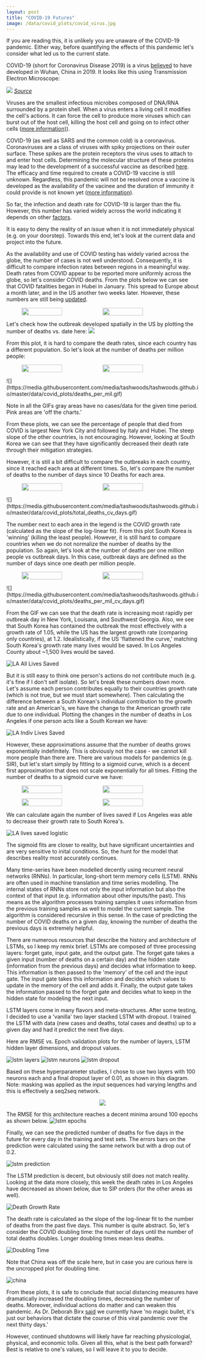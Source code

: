 ```yaml
---
layout: post
title: "COVID-19 Futures"
image: /data/covid_plots/covid_virus.jpg
---
```


If you are reading this, it is unlikely you are unaware of the COVID-19 pandemic. Either way, before quantifying the effects of this pandemic let's consider what led us to the current state.

COVID-19 (short for Coronavirus Disease 2019) is a virus [believed](https://www.sciencedaily.com/releases/2020/03/200317175442.htm) to have developed in Wuhan, China in 2019. It looks like this using Transmission Electron Microscope:

![](/data/covid_plots/covid_virus.jpg)
*[Source](https://www.flickr.com/photos/niaid/49645120251/in/album-72157712914621487)*

Viruses are the smallest infectious microbes composed of DNA/RNA surrounded by a protein shell. When a virus enters a living cell it modifies the cell's actions. It can force the cell to produce more viruses which can burst out of the host cell, killing the host cell and going on to infect other cells ([more information)](https://www.youtube.com/watch?v=5DGwOJXSxqg)).

COVID-19 (as well as SARS and the common cold) is a coronavirus. Coronaviruses are a class of viruses with spiky projections on their outer surface. These spikes are the protein receptors the virus uses to attach to and enter host cells. Determining the molecular structure of these proteins may lead to the development of a successful vaccine as described [here](https://www.livescience.com/coronavirus-spike-protein-structure.html). The efficacy and time required to create a COVID-19 vaccine is still unknown. Regardless, this pandemic will not be resolved once a vaccine is developed as the availability of the vacinee and the duration of immunity it could provide is not known yet ([more information](https://www.vox.com/science-and-health/2020/4/23/21219028/covid-19-immunity-testing-reinfection-antibodies-explained?__c=1)).

So far, the infection and death rate for COVID-19 is larger than the flu. However, this number has varied widely across the world indicating it depends on other [factors](https://www.livescience.com/new-coronavirus-compare-with-flu.html). 

It is easy to deny the reality of an issue when it is not immediately physical (e.g. on your doorstep). Towards this end, let's look at the current data and project into the future.

As the availability and use of COVID testing has widely varied across the globe, the number of cases is not well understood. Consequently, it is difficult to compare infection rates between regions in a meaningful way. Death rates from COVID appear to be reported more uniformly across the globe, so let's consider COVID deaths. From the plots below we can see that COVID fatalities began in Hubei in January. This spread to Europe about a month later, and in the US another two weeks later. However, these numbers are still being [updated](https://www.cidrap.umn.edu/news-perspective/2020/04/coroner-first-us-covid-19-death-occurred-early-february).



<figure class="half" style="display:flex">
  <img style="width:50%" src="/data/covid_plots/total_deaths_raw_dates_linear.png">
  <img style="width:50%" src ="/data/covid_plots/total_deaths_raw_dates_log.png">
  <!--<figcaption>Maybe I'll write a caption.</figcaption> -->
</figure>

Let's check how the outbreak developed spatially in the US by plotting the number of deaths vs. date here:
![](https://media.githubusercontent.com/media/tashwoods/tashwoods.github.io/master/data/covid_plots/total_deaths.gif)

From this plot, it is hard to compare the death rates, since each country has a different population. So let's look at the number of deaths per million people:


<figure class="half" style="display:flex">
  <img style="width:50%" src="/data/covid_plots/deaths_per_mil_raw_dates_linear.png">
  <img style="width:50%" src ="/data/covid_plots/deaths_per_mil_raw_dates_log.png">
  <!--<figcaption>Maybe I'll write a caption.</figcaption> -->
</figure>
![](https://media.githubusercontent.com/media/tashwoods/tashwoods.github.io/master/data/covid_plots/deaths_per_mil.gif)

Note in all the GIFs gray areas have no cases/data for the given time period. Pink areas are 'off the charts.'

From these plots, we can see the percentage of people that died from COVID is largest New York City and followed by Italy and Hubei. The steep slope of the other countries, is not encouraging. However, looking at South Korea we can see that they have significantly decreased their death rate through their mitigation strategies.

However, it is still a bit difficult to compare the outbreaks in each country, since it reached each area at different times. So, let's compare the number of deaths to the number of days since 10 Deaths for each area.

<figure class="half" style="display:flex">
  <img style="width:50%" src="/data/covid_plots/total_deaths_raw_covid_days_linear.png">
  <img style="width:50%" src ="/data/covid_plots/total_deaths_raw_covid_days_log.png">
  <!--<figcaption>Maybe I'll write a caption.</figcaption> -->
</figure>
![](https://media.githubusercontent.com/media/tashwoods/tashwoods.github.io/master/data/covid_plots/total_deaths_cv_days.gif)

The number next to each area in the legend is the COVID growth rate (calculated as the slope of the log-linear fit). From this plot South Korea is 'winning' (killing the least people). However, it is still hard to compare countries when we do not normalize the number of deaths by the population. So again, let's look at the number of deaths per one million people vs outbreak days. In this case, outbreak days are defined as the number of days since one death per million people.

<figure class="half" style="display:flex">
  <img style="width:50%" src="/data/covid_plots/deaths_per_mil_per_mil_covid_days_linear.png">
  <img style="width:50%" src ="/data/covid_plots/deaths_per_mil_per_mil_covid_days_log.png">
  <!--<figcaption>Maybe I'll write a caption.</figcaption> -->
</figure>
![](https://media.githubusercontent.com/media/tashwoods/tashwoods.github.io/master/data/covid_plots/deaths_per_mil_cv_days.gif)

From the GIF we can see that the death rate is increasing most rapidly per outbreak day in New York, Louisana, and Southwest Georgia. Also, we see that South Korea has contained the outbreak the most effectively with a growth rate of 1.05, while the US has the largest growth rate (comparing only countries), at 1.2. Idealistically, if the US 'flattened the curve,' matching South Korea's growth rate many lives would be saved. In Los Angeles County about  ~1,500 lives would be saved.

![LA All Lives Saved](/data/covid_plots/LA_lives_saved_all.png)

But it is still easy to think one person's actions do not contribute much (e.g. it's fine if I don't self isolate). So let's break these numbers down more. Let's assume each person contributes equally to their countries growth rate (which is not true, but we must start somewhere). Then calculating the difference between a South Korean's individual contribution to the growth rate and an American's, we have the change to the American growth rate due to one individual. Plotting the changes in the number of deaths in Los Angeles if one person acts like a South Korean we have:

![LA Indiv Lives Saved](/data/covid_plots/LA_lives_saved_indiv.png)

However, these approximations assume that the number of deaths grows exponentially indefinitely. This is obviously not the case - we cannot kill more people than there are. There are various models for pandemics (e.g. SIR), but let's start simply by fitting to a sigmoid curve, which is a decent first approximation that does not scale exponentially for all times. Fitting the number of deaths to a sigmoid curve we have:


<figure class="half" style="display:flex">
  <img style="width:50%" src="/data/covid_plots/allsigmoidfit_linear_scaled.png">
  <img style="width:50%" src ="/data/covid_plots/allsigmoidfit_log_scaled.png">
  <!--<figcaption>Maybe I'll write a caption.</figcaption> -->
</figure>

<figure class="half" style="display:flex">
  <img style="width:50%" src="/data/covid_plots/allsigmoidfit_linear_unscaled.png">
  <img style="width:50%" src ="/data/covid_plots/allsigmoidfit_log_unscaled.png">
  <!--<figcaption>Maybe I'll write a caption.</figcaption> -->
</figure>

We can calculate again the number of lives saved if Los Angeles was able to decrease their growth rate to South Korea's.

![LA lives saved logistic](/data/covid_plots/all_logistic_lives_saved_Los_Angeles_unscaled.png)

The sigmoid fits are closer to reality, but have significant uncertainties and are very sensitive to inital conditions. So, the hunt for the model that describes reality most accurately continues.

Many time-series have been modelled decently using recurrent neural networks (RNNs). In particular, long-short term memory cells (LSTM). RNNs are often used in machine translation and time series modelling. The internal states of RNNs store not only the input information but also the context of that input (e.g. information about other inputs/the past). This means as the algorithm processes training samples it uses information from the previous training samples as well to model the current sample. The algorithm is considered recursive in this sense. In the case of predicting the number of COVID deaths on a given day, knowing the number of deaths the previous days is extremely helpful.

There are numerous resources that describe the history and architecture of LSTMs, so I keep my remix brief. LSTMs are composed of three processing layers: forget gate, input gate, and the output gate. The forget gate takes a given input (number of deaths on a certain day) and the hidden state (information from the previous days) and decides what information to keep. This information is then passed to the 'memory' of the cell and the input gate. The input gate takes this information and decides which values to update in the memory of the cell and adds it. Finally, the output gate takes the information passed to the forget gate and decides what to keep in the hidden state for modeling the next input.

LSTM layers come in many flavors and meta-structures. After some testing, I decided to use a 'vanilla' two layer stacked LSTM with dropout. I trained the LSTM with data (new cases and deaths, total cases and deaths) up to a given day and had it predict the next five days. 

Here are RMSE vs. Epoch validation plots for the number of layers, LSTM hidden layer dimensions, and dropout values. 

![lstm layers](/data/covid_plots/lstm_loss_layers.png)
![lstm neurons](/data/covid_plots/lstm_loss_neurons.png)
![lstm dropout](/data/covid_plots/lstm_loss_dropout.png)

Based on these hyperparameter studies, I chose to use two layers with 100 neurons each and a final dropout layer of 0.01, as shown in this diagram. Note: masking was applied as the input sequences had varying lengths and this is effectively a seq2seq network.

<p align = "center">
  <img align = 'center' src = "/data/covid_plots/model.png">
</p>




The RMSE for this architecture reaches a decent minima around 100 epochs as shown below.
![lstm epochs](/data/covid_plots/lstm_loss_final.png)

Finally, we can see the predicted number of deaths for five days in the future for every day in the training and test sets. The errors bars on the prediction were calculated using the same network but with a drop out of 0.2.

![lstm prediction](/data/covid_plots/Los_Angeles_lstm.png)

The LSTM prediction is decent, but obviously still does not match reality. Looking at the data more closely, this week the death rates in Los Angeles have decreased as shown below, due to SIP orders (for the other areas as well).

![Death Growth Rate](/data/covid_plots/death_growth_rate.jpg)

The death rate is calculated as the slope of the log-linear fit to the number of deaths from the past five days. This number is quite abstract. So, let's consider the COVID doubling time: the number of days until the number of total deaths doubles. Longer doubling times mean less deaths.

![Doubling Time](/data/covid_plots/doubling_time.jpg)

Note that China was off the scale here, but in case you are curious here is the uncropped plot for doubling time.

![china](/data/covid_plots/china.jpg)

From these plots, it is safe to conclude that social distancing measures have dramatically increased the doubling times, decreasing the number of deaths. Moreover, individual actions do matter and can weaken this pandemic. As Dr. Deborah Birx [said](https://www.npr.org/2020/03/31/823916343/coronavirus-task-force-set-to-detail-the-data-that-led-to-extension-of-guideline) we currently have 'no magic bullet, it's just our behaviors that dictate the course of this viral pandemic over the next thirty days.'

However, continued shutdowns will likely have far reaching physicologial, physical, and economic tolls. Given all this, what is the best path forward? Best is relative to one's values, so I will leave it to you to decide. 









